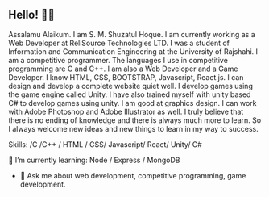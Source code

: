 <!--### Hi there 👋

-->

<!--
**smsh119/smsh119** is a ✨ _special_ ✨ repository because its `README.md` (this file) appears on your GitHub profile.

Here are some ideas to get you started:

- 🔭 I’m currently working on ...
- 🌱 I’m currently learning ...
- 👯 I’m looking to collaborate on ...
- 🤔 I’m looking for help with ...
- 💬 Ask me about ...
- 📫 How to reach me: ...
- 😄 Pronouns: ...
- ⚡ Fun fact: ...
-->

## Hello! 👋👋

Assalamu Alaikum. I am S. M. Shuzatul Hoque. I am currently working as a Web Developer at ReliSource Technologies LTD. I was a student of  Information and Communication Engineering at the University of Rajshahi. I am a competitive programmer. The languages I use in competitive programming are C and C++. I am also a Web Developer and a Game Developer. I know HTML, CSS, BOOTSTRAP, Javascript, React.js. I can design and develop a complete website quiet well. I develop games using the game engine called Unity. I have also trained myself with unity based C# to develop games using unity. I am good at graphics design. I can work with Adobe Photoshop and Adobe Illustrator as well. I truly believe that there is no ending of knowledge and there is always much more to learn. So I always welcome new ideas and new things to learn in my way to success.

Skills: /C /C++ / HTML / CSS/ Javascript/ React/ Unity/ C#

🌱 I’m currently learning: Node / Express / MongoDB
 
- 💬 Ask me about web development, competitive programming, game development. 





